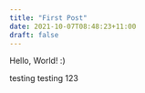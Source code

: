 ```yaml
---
title: "First Post"
date: 2021-10-07T08:48:23+11:00
draft: false
---
```


Hello, World! :)

testing testing 123

